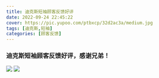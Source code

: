 ```yaml
---
title: 迪克斯短袖顾客反馈好评
date: 2022-09-24 22:45:22
cover: https://pic.yupoo.com/ptbxcp/32d2ac3a/medium.jpg
tags: [迪克斯,短袖]
categories: [顾客反馈]
---
```


###  迪克斯短袖顾客反馈好评，感谢兄弟！
![](https://pic.yupoo.com/ptbxcp/0dc17efd/74fca70e.png)
![](https://pic.yupoo.com/ptbxcp/32d2ac3a/ee3f8eb9.jpg)
